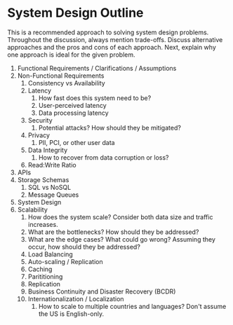 # System Design Outline
This is a recommended approach to solving system design problems. Throughout the discussion, always mention trade-offs. Discuss alternative approaches and the pros and cons of each approach. Next, explain why one approach is ideal for the given problem.
1. Functional Requirements / Clarifications / Assumptions
1. Non-Functional Requirements
	1. Consistency vs Availability
	1. Latency
		1. How fast does this system need to be? 
		1. User-perceived latency
		1. Data processing latency
	1. Security
		1. Potential attacks? How should they be mitigated?
	1. Privacy
		1. PII, PCI, or other user data
	1. Data Integrity
		1. How to recover from data corruption or loss?
	1. Read:Write Ratio
1. APIs
1. Storage Schemas
	1. SQL vs NoSQL
	1. Message Queues
1. System Design
1. Scalability
	1. How does the system scale? Consider both data size and traffic increases.
	1. What are the bottlenecks? How should they be addressed?
	1. What are the edge cases? What could go wrong? Assuming they occur, how should they be addressed?
	1. Load Balancing
	1. Auto-scaling / Replication
	1. Caching
	1. Parititioning
	1. Replication
	1. Business Continuity and Disaster Recovery (BCDR)
	1. Internationalization / Localization
		1. How to scale to multiple countries and languages? Don't assume the US is English-only.
